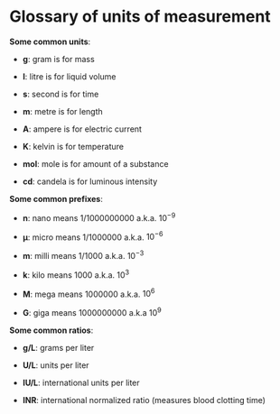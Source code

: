 [//]: # (
source: gpt-3 + jph editing
tags: glossary
)

# Glossary of units of measurement

**Some common units**:

* **g**: gram is for mass

* **l**: litre is for liquid volume

* **s**: second is for time

* **m**: metre is for length

* **A**: ampere is for electric current

* **K**: kelvin is for temperature

* **mol**: mole is for amount of a substance

* **cd**: candela is for luminous intensity

**Some common prefixes**:

* **n**: nano means 1/1000000000 a.k.a. $10^{-9}$

* **μ**: micro means 1/1000000 a.k.a. $10^{-6}$

* **m**: milli means 1/1000 a.k.a. $10^{-3}$

* **k**: kilo means 1000 a.k.a. $10^{3}$

* **M**: mega means 1000000 a.k.a. $10^{6}$

* **G**: giga means 1000000000 a.k.a $10^{9}$

**Some common ratios**:

* **g/L**: grams per liter

* **U/L**: units per liter

* **IU/L**: international units per liter

* **INR**: international normalized ratio (measures blood clotting time)
